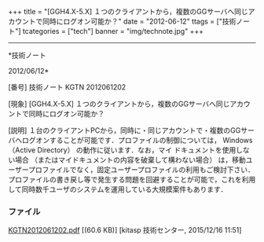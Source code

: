 ﻿+++
title = "[GGH4.X-5.X] １つのクライアントから，複数のGGサーバへ同じアカウントで同時にログオン可能か？"
date = "2012-06-12"
ttags = ["技術ノート"]
tcategories = ["tech"]
banner = "img/technote.jpg"
+++

-----------------------------------------------------------------------------------------------------------------------------

*技術ノート

2012/06/12*


[番号]
技術ノート KGTN 2012061202

[現象]
[GGH4.X-5.X]
１つのクライアントから，複数のGGサーバへ同じアカウントで同時にログオン可能か？

[説明]
１台のクライアントPCから，同時に・同じアカウントで・複数のGGサーバへログオンすることが可能です．プロファイルの制御については，
Windows （Active Directory） の動作に従います．なお，マイ
ドキュメントを使用しない場合
（またはマイドキュメントの内容を破棄して構わない場合）
は，移動ユーザープロファイルでなく，固定ユーザープロファイルの利用もご検討下さい．プロファイルの書き戻し等で発生する問題を回避することが可能で，これを利用して同時数千ユーザのシステムを運用している大規模案件もあります．


### ファイル

 
 


[KGTN2012061202.pdf](http://techreport.kitasp.net/attachments/download/2339/KGTN2012061202.pdf)
 [(60.6 KB)] [kitasp 技術センター, 2015/12/16
11:51]


 


 

